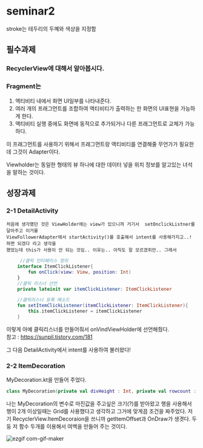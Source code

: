 # seminar2

stroke는 테두리의 두꼐와 색상을 지정함

## 필수과제
### RecyclerView에 대해서 알아봅시다.

### Fragment는 
1. 액티비티 내에서 화면 UI일부를 나타내준다.
2. 여러 개의 프래그먼트를 조합하여 액티비티가 출력하는 한 화면의 UI표현을 가능하게 한다.
3. 액티비티 실행 중에도 화면에 동적으로 추가되거나 다른 프래그먼트로 교체가 가능하다.

이 프래그먼트를 사용하기 위해서 프래그먼트랑 액티비티를 연결해줄 무언가가 필요한데 그것이 Adapter이다.

Viewholder는 동일한 형태의 뷰 하나에 대한 데이터 넣을 위치 정보를 알고있는 녀석을 말하는 것이다.

## 성장과제
### 2-1 DetailActivity
    처음에 생각했던 것은 ViewHolder에는 view가 있으니까 거기서  setOnclickListner를 달아주고 이거를
    ViewFollowerAdapter에서 startActivity()를 호출해서 intent를 사용해가지고..! 하면 되겠다 라고 생각을
    했었는데 this가 사용이 안 되는 것임.. 이유는.. 아직도 잘 모르겠쥐만.. 그래서
```kotlin
     //클릭 인터페이스 정의
    interface ItemClickListener{
        fun onClick(view: View, position: Int)
    }
    //클릭 리스너 선언
    private lateinit var itemClickListener: ItemClickListener

    //클릭리스너 등록 메소드
    fun setItemClickListener(itemClickListener: ItemClickListener){
        this.itemClickListener = itemClickListener
    }
```
이렇게 아예 클릭리스너를 만들어줘서 onVindViewHolder에 선언해줬다. \
참고 : https://sunpil.tistory.com/181

그 다음 DetailActivity에서 intent를 사용하여 불러왔다!
### 2-2 ItemDecoration
 MyDecoration.kt을 만들어 주었다.

```kotlin
class MyDecoration(private val divHeight : Int, private val rowcount : Int) : RecyclerView.ItemDecoration()
```
나는 MyDecoration의 변수로 마진값을 주고싶은 크기(?)를 받아왔고 행을 사용해서 행이 2개 이상일때는 Grid를 사용했다고 생각하고 그거에 맞게끔 조건을 짜주었다.
저기 RecyclerView.ItemDecoraion을 쓰니까 getItemOffset과 OnDraw가 생겻다. 두둥
저 함수 두개를 이용해서 여백을 만들어 주는 것이다.

![ezgif com-gif-maker](https://user-images.githubusercontent.com/66460447/164726226-01f92fce-940c-4652-92b9-c451f4aed2a6.gif)
